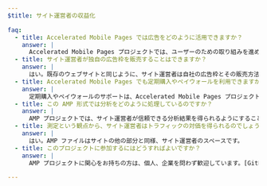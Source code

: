 ```yaml
---
$title: サイト運営者の収益化

faq:
  - title: Accelerated Mobile Pages では広告をどのように活用できますか？
    answer: |
      Accelerated Mobile Pages プロジェクトでは、ユーザーのための取り組みを進めると同時に、モバイルウェブにおける広告収益化で効果を発揮することも目標の 1 つです。これを踏まえて、Accelerated Mobile Pages では広告フォーマット、広告ネットワーク、各種技術を幅広くサポートすることを目指しています。その一環として、プロジェクトの関係者は、AMP ファイルの広告がユーザーにとって高速で、安全で、魅力的かつ効果的なものとなるようにするための「持続可能な広告基準」の策定も進めています。
  - title: サイト運営者が独自の広告枠を販売することはできますか？
    answer: |
      はい。既存のウェブサイトと同じように、サイト運営者は自社の広告枠とその販売方法を管理できます。
  - title: Accelerated Mobile Pages でも定期購入やペイウォールを利用できますか？
    answer: |
      定期購入やペイウォールのサポートは、Accelerated Mobile Pages プロジェクトの主要目標の 1 つです。AMP では現在、購読者、従量課金のユーザー、匿名ユーザーによるドキュメントの閲覧をサイト運営者が管理できる、柔軟なアクセス フレームワークをサポートしています。
  - title: この AMP 形式では分析をどのように処理しているのですか？
    answer: |
      AMP プロジェクトでは、サイト運営者が信頼できる分析結果を得られるようにすることを目標の 1 つに掲げています。デモリリースでの分析機能のサポートはきわめて限定的でしたが、今後の仕様では、分析情報の収集のサポートについての規定や、AMP ファイルの表示速度やサイズに影響を与えずに第三者システムと統合するための規定を追加する予定です。本プロジェクトには、分析プロバイダーも数社[参加](/ja/support/faqs/supported-platforms.html#analytics)しています。
  - title: 測定という観点から、サイト運営者はトラフィックの対価を得られるのでしょうか？
    answer: |
      はい。AMP ファイルはサイトの他の部分と同様、サイト運営者のスペースです。
  - title: このプロジェクトに参加するにはどうすればよいですか？
    answer: |
      AMP プロジェクトに関心をお持ちの方は、個人、企業を問わず歓迎しています。[GitHub](https://github.com/ampproject/amphtml/issues/new) からお問い合わせいただくと配信リストに登録され、いつでも最新情報を受け取れるようになります。

---
```

